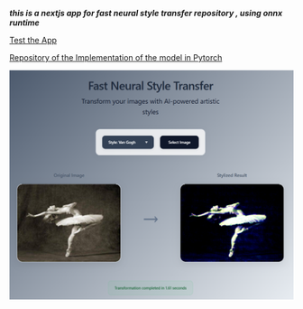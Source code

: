 ***this is a nextjs app for fast neural style transfer repository , using onnx runtime***

[Test the App](https://app-neural-style-transfer.vercel.app/)


[Repository of the Implementation of the model in Pytorch](https://github.com/HajarHAMDOUCH01/real-time-neural-style-transfer)

![image alt](https://github.com/HajarHAMDOUCH01/nextjs-app-neural-style-transfer/blob/56fc0b8390e585ec5cf0256dfd44e5e244232637/app_demo.png)
